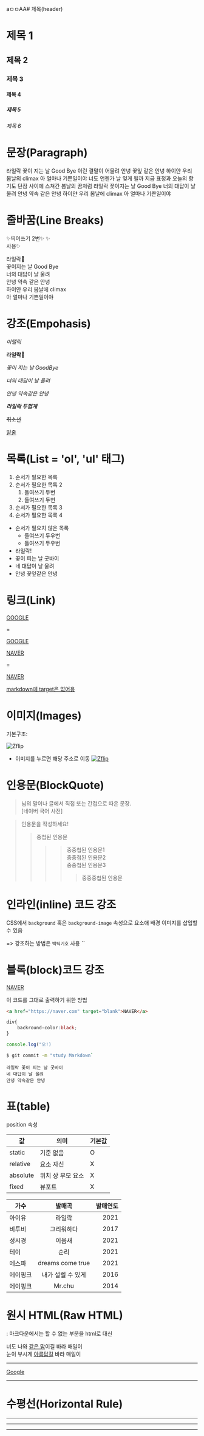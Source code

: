 aㅁㅁAA# 제목(header)

# 제목 1
## 제목 2
### 제목 3
#### 제목 4
##### 제목 5
###### 제목 6

# 문장(Paragraph)

라일락 꽃이 지는 날 Good Bye
이런 결말이 어울려 
안녕 꽃잎 같은 안녕
하이얀 우리 봄날의 climax 
아 얼마나 기쁜일이야
너도 언젠가 날 잊게 될까
지금 표정과 오늘의 향기도
단잠 사이에 스쳐간 
봄날의 꿈처럼
라일락
꽃이지는 날 Good Bye
너의 대답이 날 울려
안녕 약속 같은 안녕
하이얀 우리 봄날에 climax
아 얼마나 기쁜일이야

# 줄바꿈(Line Breaks)
✨띄어쓰기 2번✨
✨<br/> 사용✨


라일락🌸  
꽃이지는 날 Good Bye  
너의 대답이 날 울려  
안녕 약속 같은 안녕  
하이얀 우리 봄날에 climax  
아 얼마나 기쁜일이야

# 강조(Empohasis)
_이탤릭_

**라일락🌸**

_꽃이 지는 날 GoodBye_

_너의 대답이 날 울려_

_안녕 약속같은 안녕_

**_라일락 두껍게_**

~~취소선~~

<u>밑줄</u>

# 목록(List =  'ol', 'ul' 태그)

1. 순서가 필요한 목록
1. 순서가 필요한 목록 2
   1. 들여쓰기 두번
   1. 들여쓰기 두번
1. 순서가 필요한 목록 3
1. 순서가 필요한 목록 4

- 순서가 필요치 않은 목록
  - 들여쓰기 두우번
  - 들여쓰기 두우번
- 라일락!
- 꽃이 피는 날 굿바이
- 네 대답이 날 울려
- 안녕 꽃잎같은 안녕

# 링크(Link)
<a href="https://google.com">GOOGLE</a>

=

[GOOGLE](https://google.com)

<a href="https://naver.com" title="네이버로 이동">NAVER</a>

=

[NAVER](https://naver.com '네이버로 이동')


<a href="https://naver.com" title="네이버로 이동" target="blank">
markdown에 target은 없어용</a>


# 이미지(Images)

기본구조: ![]()

![Zflip](https://images.samsung.com/kdp/goods/2021/03/05/73ee3c9c-49e9-4aaf-a520-b18f0472b68f.png?$PF_PRD_PNG$)

- 이미지를 누르면 해당 주소로 이동
[![Zflip](https://images.samsung.com/kdp/goods/2021/03/05/73ee3c9c-49e9-4aaf-a520-b18f0472b68f.png?$PF_PRD_PNG$)](https://www.samsung.com/sec/smartphones/galaxy-z-flip-5g-f707/SM-F707NZNAKOO/)

# 인용문(BlockQuote)
>  님의 말이나 글에서 직접 또는 간접으로 따온 문장.  
> [네이버 국어 사전]

> 인용문을 작성하세요!
>> 중첩된 인용문
>>>> 중중첩된 인용문1  
>>>> 중중첩된 인용문2  
>>>> 중중첩된 인용문3  
>>>>> 중중중첩된 인용문

# 인라인(inline) 코드 강조
CSS에서 `background` 혹은 `background-image` 속성으로 요소애 배경 이미지를 삽입할 수 있음

=> 강조하는 방법은 `백틱기호` 사용 ``

# 블록(block)코드 강조
<a href="https://naver.com" target="blank">NAVER</a>

이 코드를 그대로 출력하기 위한 방법

```html
<a href="https://naver.com" target="blank">NAVER</a>
```

```CSS
div{
    backround-color:black;
}
```
```javascript
console.log("오!)
```

```bash
$ git commit -m "study Markdown`
```

```plaintext
라일락 꽃이 피는 날 굿바이
네 대답이 날 울려 
안녕 약속같은 안녕
```

# 표(table)

position 속성

값 | 의미 | 기본값
--|--|--
static | 기준 없음 | O
relative | 요소 자신 | X
absolute | 위치 상 부모 요소 | X
fixed | 뷰포트 | X


가수 | 발매곡 | 발매연도
--|:--:|--:
아이유 | 라일락| 2021
비투비 | 그리워하다 | 2017
성시경 | 이음새 | 2021
테이 | 순리 | 2021
에스파 | dreams come true | 2021
에이핑크| 내가 설렐 수 있게 | 2016
에이핑크 | Mr.chu | 2014

# 원시 HTML(Raw HTML)
: 마크다운에서는 할 수 없는 부분을 html로 대신

너도 나와 <u>같은 맘</u>이길 바라 매일이<br/>
눈이 부시게 <span style="text-decoration:underline">아름답길</span> 바라 매일이

***

<a href="https://goolge.com" title="Move to Goolge!" target="_blank">Google</a>

***

# 수평선(Horizontal Rule)
---
***
___






































































